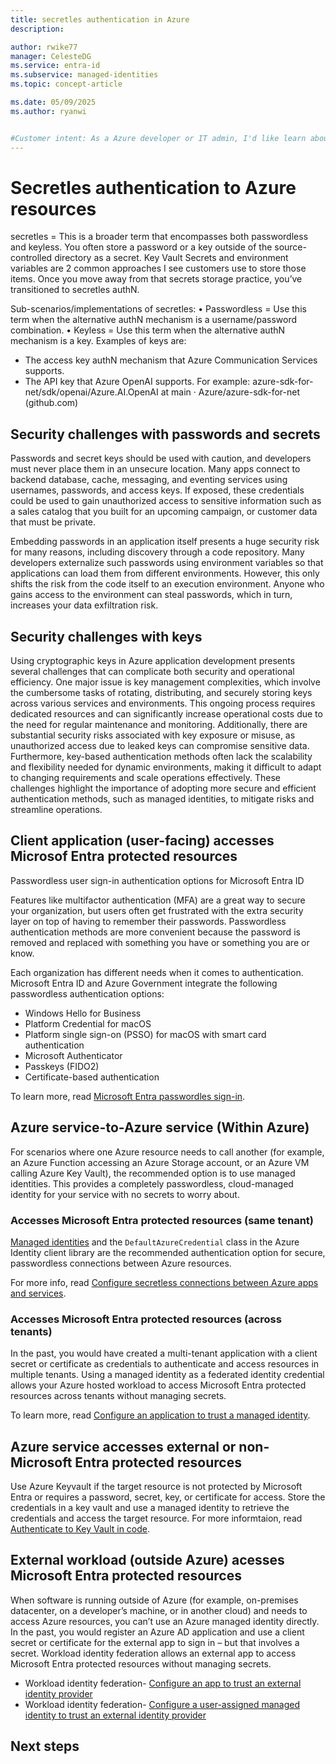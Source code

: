 ```yaml
---
title: secretles authentication in Azure
description: 

author: rwike77
manager: CelesteDG
ms.service: entra-id
ms.subservice: managed-identities
ms.topic: concept-article

ms.date: 05/09/2025
ms.author: ryanwi


#Customer intent: As a Azure developer or IT admin, I'd like learn about secretles authentication in Azure so I can securely access Azure resources without managing or storing passwords or secrets.
---
```


# Secretles authentication to Azure resources
secretles = This is a broader term that encompasses both passwordless and keyless. You often store a password or a key outside of the source-controlled directory as a secret. Key Vault Secrets and environment variables are 2 common approaches I see customers use to store those items. Once you move away from that secrets storage practice, you’ve transitioned to secretles authN.

Sub-scenarios/implementations of secretles:
    • Passwordless = Use this term when the alternative authN mechanism is a username/password combination.
    • Keyless = Use this term when the alternative authN mechanism is a key. Examples of keys are:
- The access key authN mechanism that Azure Communication Services supports.
- The API key that Azure OpenAI supports. For example: azure-sdk-for-net/sdk/openai/Azure.AI.OpenAI at main · Azure/azure-sdk-for-net (github.com)

## Security challenges with passwords and secrets

Passwords and secret keys should be used with caution, and developers must never place them in an unsecure location. Many apps connect to backend database, cache, messaging, and eventing services using usernames, passwords, and access keys. If exposed, these credentials could be used to gain unauthorized access to sensitive information such as a sales catalog that you built for an upcoming campaign, or customer data that must be private.

Embedding passwords in an application itself presents a huge security risk for many reasons, including discovery through a code repository. Many developers externalize such passwords using environment variables so that applications can load them from different environments. However, this only shifts the risk from the code itself to an execution environment. Anyone who gains access to the environment can steal passwords, which in turn, increases your data exfiltration risk.


## Security challenges with keys

Using cryptographic keys in Azure application development presents several challenges that can complicate both security and operational efficiency. One major issue is key management complexities, which involve the cumbersome tasks of rotating, distributing, and securely storing keys across various services and environments. This ongoing process requires dedicated resources and can significantly increase operational costs due to the need for regular maintenance and monitoring. Additionally, there are substantial security risks associated with key exposure or misuse, as unauthorized access due to leaked keys can compromise sensitive data. Furthermore, key-based authentication methods often lack the scalability and flexibility needed for dynamic environments, making it difficult to adapt to changing requirements and scale operations effectively. These challenges highlight the importance of adopting more secure and efficient authentication methods, such as managed identities, to mitigate risks and streamline operations.

## Client application (user-facing) accesses Microsof Entra protected resources

Passwordless user sign-in authentication options for Microsoft Entra ID

Features like multifactor authentication (MFA) are a great way to secure your organization, but users often get frustrated with the extra security layer on top of having to remember their passwords. Passwordless authentication methods are more convenient because the password is removed and replaced with something you have or something you are or know.

Each organization has different needs when it comes to authentication. Microsoft Entra ID and Azure Government integrate the following passwordless authentication options:

- Windows Hello for Business
- Platform Credential for macOS
- Platform single sign-on (PSSO) for macOS with smart card authentication
- Microsoft Authenticator
- Passkeys (FIDO2)
- Certificate-based authentication

To learn more, read [Microsoft Entra passwordles sign-in](/entra/identity/authentication/concept-authentication-passwordless).

## Azure service-to-Azure service (Within Azure)

For scenarios where one Azure resource needs to call another (for example, an Azure Function accessing an Azure Storage account, or an Azure VM calling Azure Key Vault), the recommended option is to use managed identities. This provides a completely passwordless, cloud-managed identity for your service with no secrets to worry about.

### Accesses Microsoft Entra protected resources (same tenant)

[Managed identities](/entra/identity/managed-identities-azure-resources/overview) and the `DefaultAzureCredential` class in the Azure Identity client library are the recommended authentication option for secure, passwordless connections between Azure resources.

For more info, read [Configure secretless connections between Azure apps and services](/azure/storage/common/multiple-identity-scenarios?toc=%2Fazure%2Fdeveloper%2Fintro%2Ftoc.json&bc=%2Fazure%2Fdeveloper%2Fbreadcrumb%2Ftoc.json&tabs=csharp).

### Accesses Microsoft Entra protected resources (across tenants)

In the past, you would have created a multi-tenant application with a client secret or certificate as credentials to authenticate and access resources in multiple tenants.  Using a managed identity as a federated identity credential allows your Azure hosted workload to access Microsoft Entra protected resources across tenants without managing secrets. 

To learn more, read [Configure an application to trust a managed identity](/entra/workload-id/workload-identity-federation-config-app-trust-managed-identity).

## Azure service accesses external or non-Microsoft Entra protected resources

Use Azure Keyvault if the target resource is not protected by Microsoft Entra or requires a password, secret, key, or certificate for access.  Store the credentials in a key vault and use a managed identity to retrieve the credentials and access the target resource.  For more informtaion, read [Authenticate to Key Vault in code](/azure/key-vault/general/developers-guide#authenticate-to-key-vault-in-code).

## External workload (outside Azure) acesses Microsoft Entra protected resources

When software is running outside of Azure (for example, on-premises datacenter, on a developer’s machine, or in another cloud) and needs to access Azure resources, you can’t use an Azure managed identity directly. In the past, you would register an Azure AD application and use a client secret or certificate for the external app to sign in – but that involves a secret. Workload identity federation allows an external app to access Microsoft Entra protected resources without managing secrets.

- Workload identity federation- [Configure an app to trust an external identity provider](/entra/workload-id/workload-identity-federation-create-trust)
- Workload identity federation- [Configure a user-assigned managed identity to trust an external identity provider](/entra/workload-id/workload-identity-federation-create-trust-user-assigned-managed-identity)

## Next steps